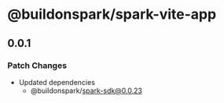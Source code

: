# @buildonspark/spark-vite-app

## 0.0.1

### Patch Changes

- Updated dependencies
  - @buildonspark/spark-sdk@0.0.23
